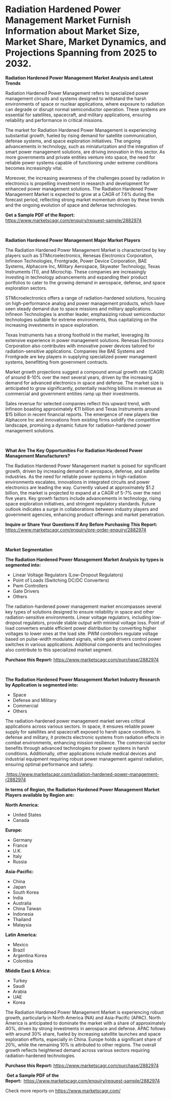 <p><h1>Radiation Hardened Power Management Market Furnish Information about Market Size, Market Share, Market Dynamics, and Projections Spanning from 2025 to 2032.</h1></p><p><strong>Radiation Hardened Power Management Market Analysis and Latest Trends</strong></p>
<p><p>Radiation Hardened Power Management refers to specialized power management circuits and systems designed to withstand the harsh environments of space or nuclear applications, where exposure to radiation can degrade or disrupt normal semiconductor operation. These systems are essential for satellites, spacecraft, and military applications, ensuring reliability and performance in critical missions.</p><p>The market for Radiation Hardened Power Management is experiencing substantial growth, fueled by rising demand for satellite communication, defense systems, and space exploration initiatives. The ongoing advancements in technology, such as miniaturization and the integration of smart power management solutions, are driving innovation in this sector. As more governments and private entities venture into space, the need for reliable power systems capable of functioning under extreme conditions becomes increasingly vital.</p><p>Moreover, the increasing awareness of the challenges posed by radiation in electronics is propelling investment in research and development for enhanced power management solutions. The Radiation Hardened Power Management Market is expected to grow at a CAGR of 7.6% during the forecast period, reflecting strong market momentum driven by these trends and the ongoing evolution of space and defense technologies.</p></p>
<p><strong>Get a Sample PDF of the Report:&nbsp;</strong> <a href="https://www.marketscagr.com/enquiry/request-sample/2882974?utm_campaign=1889&utm_medium=2&utm_source=Github&utm_content=ia&utm_term=13032025&utm_id=radiation-hardened-power-management">https://www.marketscagr.com/enquiry/request-sample/2882974</a></p>
<p>&nbsp;</p>
<p><strong>Radiation Hardened Power Management Major Market Players</strong></p>
<p><p>The Radiation Hardened Power Management Market is characterized by key players such as STMicroelectronics, Renesas Electronics Corporation, Infineon Technologies, Frontgrade, Power Device Corporation, BAE Systems, Alphacore Inc, Military Aerospace, Skywater Technology, Texas Instruments (TI), and Microchip. These companies are increasingly investing in technology advancements and expanding their product portfolios to cater to the growing demand in aerospace, defense, and space exploration sectors.</p><p>STMicroelectronics offers a range of radiation-hardened solutions, focusing on high-performance analog and power management products, which have seen steady demand due to space missions and military applications. Infineon Technologies is another leader, emphasizing robust semiconductor technologies suitable for extreme environments, thus capitalizing on the increasing investments in space exploration.</p><p>Texas Instruments has a strong foothold in the market, leveraging its extensive experience in power management solutions. Renesas Electronics Corporation also contributes with innovative power devices tailored for radiation-sensitive applications. Companies like BAE Systems and Frontgrade are key players in supplying specialized power management systems, benefitting from government contracts.</p><p>Market growth projections suggest a compound annual growth rate (CAGR) of around 8-10% over the next several years, driven by the increasing demand for advanced electronics in space and defense. The market size is anticipated to grow significantly, potentially reaching billions in revenue as commercial and government entities ramp up their investments.</p><p>Sales revenue for selected companies reflect this upward trend, with Infineon boasting approximately €11 billion and Texas Instruments around $15 billion in recent financial reports. The emergence of new players like Alphacore Inc and innovations from existing firms solidify the competitive landscape, promising a dynamic future for radiation-hardened power management solutions.</p></p>
<p>&nbsp;</p>
<p><strong>What Are The Key Opportunities For Radiation Hardened Power Management Manufacturers?</strong></p>
<p><p>The Radiation Hardened Power Management market is poised for significant growth, driven by increasing demand in aerospace, defense, and satellite industries. As the need for reliable power systems in high-radiation environments escalates, innovations in integrated circuits and power electronics are leading the way. Currently valued at approximately $1.2 billion, the market is projected to expand at a CAGR of 5-7% over the next five years. Key growth factors include advancements in technology, rising space exploration initiatives, and stringent regulatory standards. Future outlook indicates a surge in collaborations between industry players and government agencies, enhancing product offerings and market penetration.</p></p>
<p><strong>Inquire or Share Your Questions If Any Before Purchasing This Report:</strong> <a href="https://www.marketscagr.com/enquiry/pre-order-enquiry/2882974?utm_campaign=1889&utm_medium=2&utm_source=Github&utm_content=ia&utm_term=13032025&utm_id=radiation-hardened-power-management">https://www.marketscagr.com/enquiry/pre-order-enquiry/2882974</a></p>
<p>&nbsp;</p>
<p><strong>Market Segmentation</strong></p>
<p><strong>The Radiation Hardened Power Management Market Analysis by types is segmented into:</strong></p>
<p><ul><li>Linear Voltage Regulators (Low-Dropout Regulators)</li><li>Point of Loads (Switching DC/DC Converters)</li><li>Pwm Controllers</li><li>Gate Drivers</li><li>Others</li></ul></p>
<p><p>The radiation-hardened power management market encompasses several key types of solutions designed to ensure reliability in space and other radiation-sensitive environments. Linear voltage regulators, including low-dropout regulators, provide stable output with minimal voltage loss. Point of load converters enable efficient power distribution by converting higher voltages to lower ones at the load site. PWM controllers regulate voltage based on pulse-width modulated signals, while gate drivers control power switches in various applications. Additional components and technologies also contribute to this specialized market segment.</p></p>
<p><strong>Purchase this Report:&nbsp;</strong><a href="https://www.marketscagr.com/purchase/2882974?utm_campaign=1889&utm_medium=2&utm_source=Github&utm_content=ia&utm_term=13032025&utm_id=radiation-hardened-power-management">https://www.marketscagr.com/purchase/2882974</a></p>
<p>&nbsp;</p>
<p><strong>The Radiation Hardened Power Management Market Industry Research by Application is segmented into:</strong></p>
<p><ul><li>Space</li><li>Defense and Military</li><li>Commercial</li><li>Others</li></ul></p>
<p><p>The radiation-hardened power management market serves critical applications across various sectors. In space, it ensures reliable power supply for satellites and spacecraft exposed to harsh space conditions. In defense and military, it protects electronic systems from radiation effects in combat environments, enhancing mission resilience. The commercial sector benefits through advanced technologies for power systems in harsh conditions. Additionally, other applications include medical devices and industrial equipment requiring robust power management against radiation, ensuring optimal performance and safety.</p></p>
<p><a href="https://www.marketscagr.com/radiation-hardened-power-management-r2882974?utm_campaign=1889&utm_medium=2&utm_source=Github&utm_content=ia&utm_term=13032025&utm_id=radiation-hardened-power-management">&nbsp;https://www.marketscagr.com/radiation-hardened-power-management-r2882974</a></p>
<p><strong>In terms of Region, the Radiation Hardened Power Management Market Players available by Region are:</strong></p>
<p>
    <p> <strong> North America: </strong>
        <ul>
            <li>United States</li>
            <li>Canada</li>
        </ul>
        </p> 
    <p> <strong> Europe: </strong>
        <ul>
            <li>Germany</li>
            <li>France</li>
            <li>U.K.</li>
            <li>Italy</li>
            <li>Russia</li>
        </ul>
        </p> 
    <p> <strong> Asia-Pacific: </strong>
        <ul>
            <li>China</li>
            <li>Japan</li>
            <li>South Korea</li>
            <li>India</li>
            <li>Australia</li>
            <li>China Taiwan</li>
            <li>Indonesia</li>
            <li>Thailand</li>
            <li>Malaysia</li>
        </ul>
        </p> 
    <p> <strong> Latin America: </strong>
        <ul>
            <li>Mexico</li>
            <li>Brazil</li>
            <li>Argentina Korea</li>
            <li>Colombia</li>
        </ul>
        </p> 
    <p> <strong> Middle East & Africa: </strong>
        <ul>
            <li>Turkey</li>
            <li>Saudi</li>
            <li>Arabia</li>
            <li>UAE</li>
            <li>Korea</li>
        </ul>
    </p>
    </p>
<p><p>The Radiation Hardened Power Management Market is experiencing robust growth, particularly in North America (NA) and Asia-Pacific (APAC). North America is anticipated to dominate the market with a share of approximately 40%, driven by strong investments in aerospace and defense. APAC follows with around 30% share, fueled by increasing satellite launches and space exploration efforts, especially in China. Europe holds a significant share of 20%, while the remaining 10% is attributed to other regions. The overall growth reflects heightened demand across various sectors requiring radiation-hardened technologies.</p></p>
<p><strong>Purchase this Report: </strong><a href="https://www.marketscagr.com/purchase/2882974?utm_campaign=1889&utm_medium=2&utm_source=Github&utm_content=ia&utm_term=13032025&utm_id=radiation-hardened-power-management">https://www.marketscagr.com/purchase/2882974</a></p>
<p>&nbsp;<strong>Get a Sample PDF of the Report:&nbsp;&nbsp;</strong><a href="https://www.marketscagr.com/enquiry/request-sample/2882974?utm_campaign=1889&utm_medium=2&utm_source=Github&utm_content=ia&utm_term=13032025&utm_id=radiation-hardened-power-management">https://www.marketscagr.com/enquiry/request-sample/2882974</a></p>
<p><strong></strong></p>
<p>Check more reports on <a href="https://www.marketscagr.com/?utm_campaign=1889&utm_medium=2&utm_source=Github&utm_content=ia&utm_term=13032025&utm_id=radiation-hardened-power-management">https://www.marketscagr.com/</a></p>